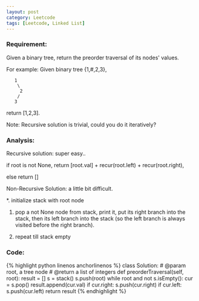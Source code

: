 ```yaml
---
layout: post
category: Leetcode
tags: [Leetcode, Linked List]
---
```

### Requirement:
Given a binary tree, return the preorder traversal of its nodes' values.

For example:
Given binary tree {1,#,2,3},

       1
        \
         2
        /
       3

return [1,2,3].

Note: Recursive solution is trivial, could you do it iteratively?

### Analysis:

Recursive solution: super easy..

if root is not None, return [root.val] + recur(root.left) + recur(root.right),

else return []

Non-Recursive Solution: a little bit difficult.

*.  initialize stack with root node

1.  pop a not None node from stack, print it, put its right branch into the stack, then its left branch into the stack (so the left branch is always visited before the right branch).

2.  repeat till stack empty

### Code:

{% highlight python  linenos anchorlinenos %}
class Solution:
    # @param root, a tree node
    # @return a list of integers
    def preorderTraversal(self, root):
        result = []
        s = stack()
        s.push(root)
        while root and not s.isEmpty():
            cur = s.pop()
            result.append(cur.val)
            if cur.right:
                s.push(cur.right)
            if cur.left:
                s.push(cur.left)
        return result
{% endhighlight %}